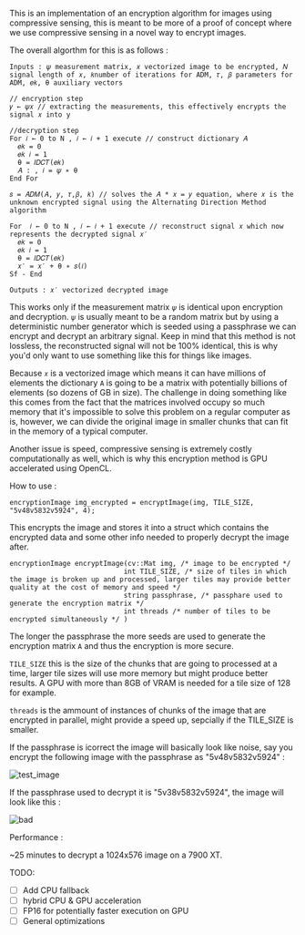 This is an implementation of an encryption algorithm for images using compressive sensing, this is meant to be more of a proof of concept where we use compressive sensing in a novel way to encrypt images.

The overall algorthm for this is as follows : 

```
Inputs : 𝜓 measurement matrix, 𝑥 vectorized image to be encrypted, 𝑁 signal length of 𝑥, 𝑘number of iterations for ADM, 𝜏, 𝛽 parameters for ADM, 𝑒𝑘, θ auxiliary vectors

// encryption step
𝑦 ← 𝜓𝑥 // extracting the measurements, this effectively encrypts the signal 𝑥 into y

//decryption step
For 𝑖 ← 0 to N , 𝑖 ← 𝑖 + 1 execute // construct dictionary 𝐴
  𝑒𝑘 = 0
  𝑒𝑘 𝑖 = 1
  θ = 𝐼𝐷𝐶𝑇(𝑒𝑘)
  𝐴 : , 𝑖 = 𝜓 ∗ θ
End For

𝑠 = 𝐴𝐷𝑀(𝐴, 𝑦, 𝜏,𝛽, 𝑘) // solves the 𝐴 * 𝑥 = 𝑦 equation, where 𝑥 is the unknown encrypted signal using the Alternating Direction Method algorithm

For  𝑖 ← 0 to N , 𝑖 ← 𝑖 + 1 execute // reconstruct signal 𝑥 which now represents the decrypted signal 𝑥′
  𝑒𝑘 = 0
  𝑒𝑘 𝑖 = 1
  θ = 𝐼𝐷𝐶𝑇(𝑒𝑘)
  𝑥′ = 𝑥′ + θ ∗ 𝑠(𝑖)
Sf - End

Outputs : 𝑥′ vectorized decrypted image
```

This works only if the  measurement matrix ```𝜓``` is identical upon encryption and decryption. ```𝜓``` is usually meant to be a random matrix but by using a deterministic number generator which is seeded using a passphrase we can encrypt and decrypt an arbitrary signal. Keep in mind that this method is not lossless, the reconstructed signal will not be 100% identical, this is why you'd only want to use something like this for things like images.

Because ```𝑥``` is a vectorized image which means it can have millions of elements the dictionary ```A``` is going to be a matrix with potentially billions of elements (so dozens of GB in size). The challenge in doing something like this comes from the fact that the matrices involved occupy so much memory that it's impossible to solve this problem on a regular computer as is, however, we can divide the original image in smaller chunks that can fit in the memory of a typical computer.

Another issue is speed, compressive sensing is extremely costly computationally as well, which is why this encryption method is GPU accelerated using OpenCL.

How to use :

```encryptionImage img_encrypted = encryptImage(img, TILE_SIZE, "5v48v5832v5924", 4);```

This encrypts the image and stores it into a struct which contains the encrypted data and some other info needed to properly decrypt the image after. 

```
encryptionImage encryptImage(cv::Mat img, /* image to be encrypted */
							int TILE_SIZE, /* size of tiles in which the image is broken up and processed, larger tiles may provide better quality at the cost of memory and speed */
							string passphrase, /* passphare used to generate the encryption matrix */
							int threads /* number of tiles to be encrypted simultaneously */ )
```

The longer the passphrase the more seeds are used to generate the encryption matrix ```A``` and thus the encryption is more secure. 

```TILE_SIZE``` this is the size of the chunks that are going to processed at a time, larger tile sizes will use more memory but might produce better results. A GPU with more than 8GB of VRAM is needed for a tile size of 128 for example.

```threads``` is the ammount of instances of chunks of the image that are encrypted in parallel, might provide a speed up, sepcially if the TILE_SIZE is smaller.

If the passphrase is icorrect the image will basically look like noise, say you encrypt the following image with the passphrase as "5v48v5832v5924" :

![test_image](https://github.com/Iordan-Iulian-Bogdan/Image-Encryption-App/assets/56405877/33cd0ac8-e144-44b7-a26f-2e1403b9b1f5)

If the passphrase used to decrypt it is "5v38v5832v5924", the image will look like this :

![bad](https://github.com/Iordan-Iulian-Bogdan/Image-Encryption-App/assets/56405877/30d58d75-330c-4df6-8dec-c28d3eae05ea)

Performance : 

~25 minutes to decrypt a 1024x576 image on a 7900 XT.

TODO:
- [ ] Add CPU fallback
- [ ] hybrid CPU & GPU acceleration 
- [ ] FP16 for potentially faster execution on GPU
- [ ] General optimizations
